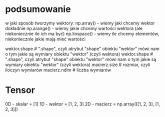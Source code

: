 # podsumowanie
w jaki sposób tworzymy wektory:
np.array()      - wiemy jaki chcemy wektor dokładnie
np.arange()     - wiemy jakie chcemy wartości wektora (ale niekoniecznie ile ich ma być)
np.linspace()   - wiemy ile chcemy elementów, niekoniecznie jakie mają mieć wartości

wektor.shape # ".shape", czyli atrybut "shape" obiektu "wektor" mówi nam o tym jakie są wymiary obiektu "wektor" (czyli wektora)
wektor.shape # ".shape", czyli atrybut "shape" obiektu "wektor" mówi nam o tym jakie są wymiary obiektu "wektor" (czyli wektora)
macierz.size # rozmiar, czyli iloczyn wymiarów
macierz.ndim # liczba wymiarów 

# Tensor
0D - skalar = [1]
1D - wektor = [1, 2, 3]
2D - macierz = np.array([[1, 2, 3], [1, 2, 3]])
